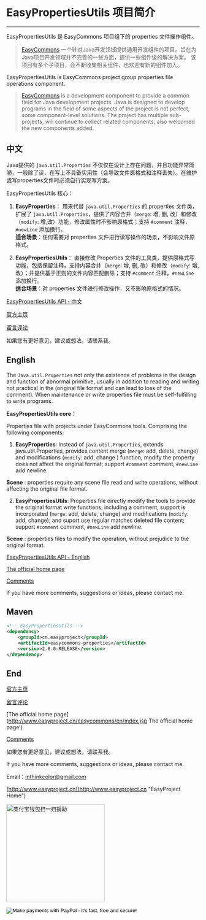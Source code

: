 # EasyPropertiesUtils 项目简介

---------------


EasyPropertiesUtils 是 EasyCommons 项目组下的 properties 文件操作组件。

> [EasyCommons](https://github.com/ushelp/EasyCommons "EasyCommons") 一个针对Java开发领域提供通用开发组件的项目。旨在为Java项目开发领域并不完善的一些方面，提供一些组件级的解决方案。
> 该项目有多个子项目，会不断收集相关组件，也欢迎有新的组件加入。



EasyPropertiesUtils is EasyCommons project group properties file operations component. 

>  [EasyCommons](https://github.com/ushelp/EasyCommons "EasyCommons") is a development component to provide a common field for Java development projects. Java is designed to develop programs in the field of some aspects of the project is not perfect, some component-level solutions.
>  The project has multiple sub-projects, will continue to collect related components, also welcomed the new components added.



## 中文

Java提供的 `java.util.Properties` 不仅仅在设计上存在问题，并且功能异常简陋，一般除了读，在写上不具备实用性（会导致文件原格式和注释丢失）。在维护或写properties文件时必须自行实现写方案。

EasyPropertiesUtils 核心：

1. **EasyProperties**： 用来代替 `java.util.Properties` 的 properties 文件类， 扩展了 `java.util.Properties`，提供了内容合并（`merge`: 增, 删, 改）和修改（`modify`: 增,改）功能，修改属性时不影响原格式；支持 `#comment` 注释，`#newLine` 添加换行。<br/>
 **适合场景**：任何需要对 properties 文件进行读写操作的场景，不影响文件原格式。 

2. **EasyPropertiesUtils**： 直接修改 Properties 文件的工具类，提供原格式写功能，包括保留注释，支持内容合并（`merge`: 增, 删, 改）和修改（`modify`: 增,改）；并提供基于正则的文件内容匹配删除；支持 `#comment` 注释，`#newLine` 添加换行。<br/>
 **适合场景**：对 properties 文件进行修改操作，又不影响原格式的情况。


[EasyPropertiesUtils API - 中文](doc/API-zh.md "EasyPropertiesUtils API")

[官方主页](http://www.easyproject.cn/easycommons/zh-cn/index.jsp '官方主页')

[留言评论](http://www.easyproject.cn/easycommons/zh-cn/index.jsp#donation '留言评论')

如果您有更好意见，建议或想法，请联系我。


## English

The `Java.util.Properties` not only the existence of problems in the design and function of abnormal primitive, usually in addition to reading and writing not practical in the (original file format and can lead to loss of the comment). When maintenance or write properties file must be self-fulfilling to write programs.

**EasyPropertiesUtils core：**

Properties file with projects under EasyCommons tools. Comprising the following components:

1. **EasyProperties**: Instead of `java.util.Properties`, extends java.util.Properties, provides content merge (`merge`: add, delete, change) and modifications (`modify`: add, change ) function, modify the property does not affect the original format; support `#comment` comment, `#newLine` add newline.

 **Scene** : properties require any scene file read and write operations, without affecting the original file format.

2. **EasyPropertiesUtils**: Properties file directly modify the tools to provide the original format write functions, including a comment, support is incorporated (`merge`: add, delete, change) and modifications (`modify`: add, change); and suport use regular matches deleted file content; support `#comment` comment, `#newLine` add newline.

 **Scene** : properties files to modify the operation, without prejudice to the original format.

[EasyPropertiesUtils API - English](doc/API-en.md "EasyPropertiesUtils API")

[The official home page](http://www.easyproject.cn/easycommons/en/index.jsp 'The official home page')

[Comments](http://www.easyproject.cn/easycommons/en/index.jsp#donation 'Comments')

If you have more comments, suggestions or ideas, please contact me.


## Maven
```XML
<!-- EasyPropertiesUtils -->
<dependency>
	<groupId>cn.easyproject</groupId>
	<artifactId>easycommons-properties</artifactId>
	<version>2.0.0-RELEASE</version>
</dependency>
```

## End

[官方主页](http://www.easyproject.cn/easycommons/zh-cn/index.jsp '官方主页')

[留言评论](http://www.easyproject.cn/easycommons/zh-cn/index.jsp#donation '留言评论')

[The official home page](http://www.easyproject.cn/easycommons/en/index.jsp The official home page')

[Comments](http://www.easyproject.cn/easycommons/en/index.jsp#donation 'Comments')

如果您有更好意见，建议或想法，请联系我。

If you have more comments, suggestions or ideas, please contact me.



Email：<inthinkcolor@gmail.com>

[http://www.easyproject.cn](http://www.easyproject.cn "EasyProject Home")



<img alt="支付宝钱包扫一扫捐助" src="http://www.easyproject.cn/images/s.png"  title="支付宝钱包扫一扫捐助"  height="256" width="256"></img>

<p>
<form action="https://www.paypal.com/cgi-bin/webscr" method="post" target="_blank">
<input type="hidden" name="cmd" value="_xclick">
<input type="hidden" name="business" value="inthinkcolor@gmail.com">
<input type="hidden" name="item_name" value="EasyProject development Donation">
<input type="hidden" name="no_note" value="1">
<input type="hidden" name="tax" value="0">
<input type="image" src="http://www.easyproject.cn/images/paypaldonation5.jpg"  title="PayPal donation"  border="0" name="submit" alt="Make payments with PayPal - it's fast, free and secure!">
</form>
</P>



